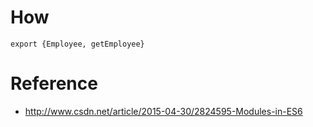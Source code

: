 # How

```
export {Employee, getEmployee}
```

# Reference
 
 - http://www.csdn.net/article/2015-04-30/2824595-Modules-in-ES6